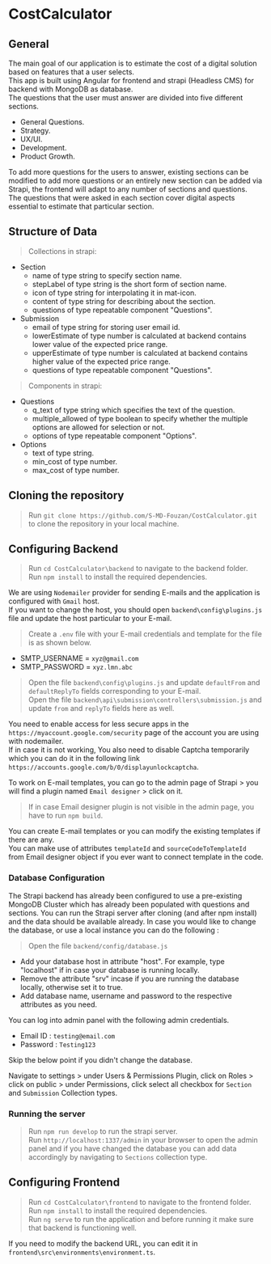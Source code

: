 # CostCalculator
## General
The main goal of our application is to estimate the cost of a digital solution based on features that a user selects.<br/>
This app is built using Angular for frontend and strapi (Headless CMS) for backend with MongoDB as database.<br/>
The questions that the user must answer are divided into five different sections.
* General Questions.
* Strategy.
* UX/UI.
* Development.
* Product Growth. 

To add more questions for the users to answer, existing sections can be modified to add more questions or an entirely new section can be added via Strapi, the frontend will adapt to any number of sections and questions.<br/>
The questions that were asked in each section cover digital aspects essential to estimate that particular section.
## Structure of Data
> Collections in strapi:
* Section
  * name of type string to specify section name.
  * stepLabel of type string is the short form of section name.
  * icon of type string for interpolating it in mat-icon.
  * content of type string for describing about the section.
  * questions of type repeatable component "Questions".
* Submission
  * email of type string for storing user email id.
  * lowerEstimate of type number is calculated at backend contains lower value of the expected price range.
  * upperEstimate of type number is calculated at backend contains higher value of the expected price range.
  * questions of type repeatable component "Questions".
> Components in strapi:
* Questions
  * q_text of type string which specifies the text of the question.
  * multiple_allowed of type boolean to specify whether the multiple options are allowed for selection or not.
  * options of type repeatable component "Options".
* Options
  * text of type string.
  * min_cost of type number.
  * max_cost of type number. 
## Cloning the repository
> Run `git clone https://github.com/S-MD-Fouzan/CostCalculator.git` to clone the repository in your local machine.
## Configuring Backend
> Run `cd CostCalculator\backend` to navigate to the backend folder.<br/>
> Run `npm install` to install the required dependencies.<br/>

We are using `Nodemailer` provider for sending E-mails and the application is configured with `Gmail` host.<br/>
If you want to change the host, you should open `backend\config\plugins.js` file and update the host particular to your E-mail.
> Create a `.env` file with your E-mail credentials and template for the file is as shown below.<br/>
* SMTP_USERNAME = `xyz@gmail.com`
* SMTP_PASSWORD = `xyz.lmn.abc`
> Open the file `backend\config\plugins.js` and update `defaultFrom` and `defaultReplyTo` fields corresponding to your E-mail.<br/>
> Open the file `backend\api\submission\controllers\submission.js` and update `from` and `replyTo` fields here as well.<br/>

You need to enable access for less secure apps in the `https://myaccount.google.com/security` page of the account you are using with nodemailer.<br/>
If in case it is not working, You also need to disable Captcha temporarily which you can do it in the following link `https://accounts.google.com/b/0/displayunlockcaptcha`.

To work on E-mail templates, you can go to the admin page of Strapi > you will find a plugin named `Email designer` > click on it.<br/>
> If in case Email designer plugin is not visible in the admin page, you have to run `npm build`.<br/>

You can create E-mail templates or you can modify the existing templates if there are any.<br/>
You can make use of attributes `templateId` and `sourceCodeToTemplateId` from Email designer object if you ever want to connect template in the code. 
### Database Configuration

The Strapi backend has already been configured to use a pre-existing MongoDB Cluster which has already been populated with questions and sections. You can run the Strapi server after cloning (and after npm install) and the data should be available already. 
In case you would like to change the database, or use a local instance you can do the following :<br/>
> Open the file `backend/config/database.js`<br/> 
* Add your database host in attribute "host". For example, type "localhost" if in case your database is running locally.<br/>
* Remove the attribute "srv" incase if you are running the database locally, otherwise set it to true.<br/>
* Add database name, username and password to the respective attributes as you need.

You can log into admin panel with the following admin credentials.<br/>
* Email ID : `testing@email.com`
* Password : `Testing123`

Skip the below point if you didn't change the database.<br/>

Navigate to settings > under Users & Permissions Plugin, click on Roles > click on public > under Permissions, click select all checkbox for `Section` and `Submission` Collection types.
### Running the server
> Run `npm run develop` to run the strapi server.<br/>
> Run `http://localhost:1337/admin` in your browser to open the admin panel and if you have changed the database you can add data accordingly by navigating to `Sections` collection type.<br/>
## Configuring Frontend
> Run `cd CostCalculator\frontend` to navigate to the frontend folder.<br/>
> Run `npm install` to install the required dependencies.<br/>
> Run `ng serve` to run the application and before running it make sure that backend is functioning well.<br/>
 
If you need to modify the backend URL, you can edit it in `frontend\src\environments\environment.ts`.
